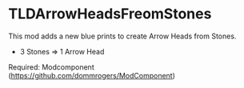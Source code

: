 # TLDArrowHeadsFreomStones

This mod adds a new blue prints to create Arrow Heads from Stones.
- 3 Stones    => 1 Arrow Head

Required: Modcomponent (https://github.com/dommrogers/ModComponent)
